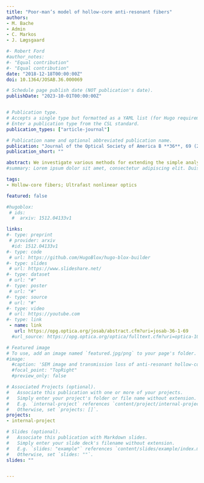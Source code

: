 ```yaml
---
title: "Poor-man’s model of hollow-core anti-resonant fibers"
authors:
- M. Bache
- Admin
- C. Markos
- J. Lægsgaard

#- Robert Ford
#author_notes:
#- "Equal contribution"
#- "Equal contribution"
date: "2018-12-18T00:00:00Z"
doi: 10.1364/JOSAB.36.000069

# Schedule page publish date (NOT publication's date).
publishDate: "2023-10-01T00:00:00Z"


# Publication type.
# Accepts a single type but formatted as a YAML list (for Hugo requirements).
# Enter a publication type from the CSL standard.
publication_types: ["article-journal"]

# Publication name and optional abbreviated publication name.
publication: "Journal of the Optical Society of America B **36**, 69 (2018)"
publication_short: ""

abstract: We investigate various methods for extending the simple analytical capillary model to describe the dispersion and loss of anti-resonant hollow-core (HC) fibers without the need of detailed finite-element simulations across the desired wavelength range. This poor-man’s model can with a single fitting parameter quite accurately mimic dispersion and loss resonances and anti-resonances from full finite-element simulations. Because of the analytical basis of the model, it is easy to explore variations in core size and cladding wall thickness, and should therefore provide a valuable tool for numerical simulations of the ultrafast nonlinear dynamics of gas-filled HC fibers.
#summary: Lorem ipsum dolor sit amet, consectetur adipiscing elit. Duis posuere tellus ac convallis placerat. Proin tincidunt magna sed ex sollicitudin condimentum.

tags:
- Hollow-core fibers; Ultrafast nonlinear optics

featured: false

#hugoblox:
 # ids:
  #  arxiv: 1512.04133v1

links:
#- type: preprint
 # provider: arxiv
  #id: 1512.04133v1
#- type: code
 # url: https://github.com/HugoBlox/hugo-blox-builder
#- type: slides
 # url: https://www.slideshare.net/
#- type: dataset
 # url: "#"
#- type: poster
 # url: "#"
#- type: source
 # url: "#"
#- type: video
 # url: https://youtube.com
#- type: link
 - name: link
   url: https://opg.optica.org/josab/abstract.cfm?uri=josab-36-1-69
  #url_source: https://opg.optica.org/optica/fulltext.cfm?uri=optica-10-10-1253

# Featured image
# To use, add an image named `featured.jpg/png` to your page's folder. 
#image:
  #caption: 'SEM image and transmission loss of anti-resonant hollow-core fiber'
  #focal_point: "TopRight"
  #preview_only: false

# Associated Projects (optional).
#   Associate this publication with one or more of your projects.
#   Simply enter your project's folder or file name without extension.
#   E.g. `internal-project` references `content/project/internal-project/index.md`.
#   Otherwise, set `projects: []`.
projects:
- internal-project

# Slides (optional).
#   Associate this publication with Markdown slides.
#   Simply enter your slide deck's filename without extension.
#   E.g. `slides: "example"` references `content/slides/example/index.md`.
#   Otherwise, set `slides: ""`.
slides: ""


---
```

